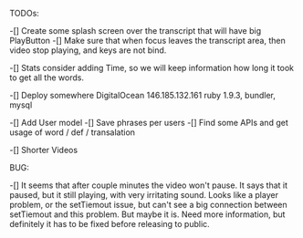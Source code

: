 TODOs:

-[] Create some splash screen over the transcript that will have big PlayButton
-[] Make sure that when focus leaves the transcript area, then video stop playing, and keys are not bind.

-[] Stats consider adding Time, so we will keep information how long it took to get all the words.

-[] Deploy somewhere
  DigitalOcean 146.185.132.161
  ruby 1.9.3, bundler, mysql



-[] Add User model
  -[] Save phrases per users
  -[] Find some APIs and get usage of word / def / transalation


-[] Shorter Videos


BUG:

-[] It seems that after couple minutes the video won't pause. It says that it paused, but it still playing, with very irritating sound. Looks like a player problem, or the setTiemout issue, but can't see a big connection between setTiemout and this problem.
But maybe it is. Need more information, but definitely it has to be fixed before releasing to public.

